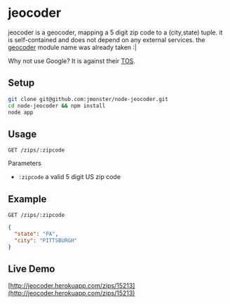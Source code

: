 jeocoder
========

jeocoder is a geocoder, mapping a 5 digit zip code to a (city,state) tuple. it is self-contained and does not depend on any external services. the [geocoder](https://npmjs.org/package/geocoder) module name was already taken :|

Why not use Google? It is against their [TOS](https://developers.google.com/maps/terms#section_10_12).
## Setup
```bash
git clone git@github.com:jmonster/node-jeocoder.git
cd node-jeocoder && npm install
node app
```

## Usage
`GET /zips/:zipcode`

Parameters

+ `:zipcode` a valid 5 digit US zip code

## Example
```
GET /zips/:zipcode
```
```json
{
  "state": "PA",
  "city": "PITTSBURGH"
}
```

## Live Demo
[http://jeocoder.herokuapp.com/zips/15213](http://jeocoder.herokuapp.com/zips/15213)
